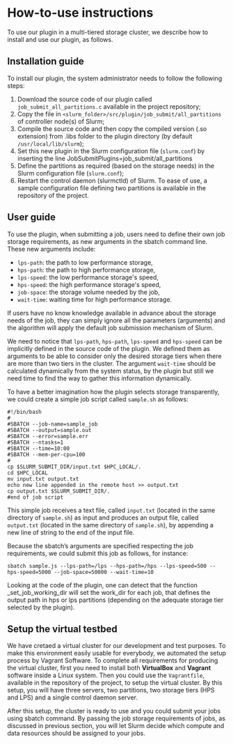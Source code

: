 How-to-use instructions
=======================
To use our plugin in a multi-tiered storage cluster, we describe how to install and use our plugin, as follows.

Installation guide
------------------
To install our plugin, the system administrator needs to follow the following steps:
1. Download the source code of our plugin called `job_submit_all_partitions.c` available in the project repository;
2. Copy the file in `<slurm_folder>/src/plugin/job_submit/all_partitions` of controller node(s) of Slurm;
3. Compile the source code and then copy the compiled version (.so extension) from .libs folder to the plugin directory (by default `/usr/local/lib/slurm`);
4. Set this new plugin in the Slurm configuration file (`slurm.conf`) by inserting the line JobSubmitPlugins=job_submit/all_partitions
5. Define the partitions as required (based on the storage needs) in the Slurm configuration file (`slurm.conf`);
6. Restart the control daemon (slurmctld) of Slurm.
To ease of use, a sample configuration file defining two partitions is available in the repository of the project.

User guide
----------
To use the plugin, when submitting a job, users need to define their own job storage requirements, as new arguments in the sbatch command line. These new arguments include:
- `lps-path`: the path to low performance storage,
- `hps-path`: the path to high performance storage,
- `lps-speed`: the low performance storage's speed,
- `hps-speed`: the high performance storage's speed,
- `job-space`: the storage volume needed by the job,
- `wait-time`: waiting time for high performance storage.

If users have no know knowledge available in advance about the storage needs of the job, they can simply ignore all the parameters (arguments) and the algorithm will apply the default job submission mechanism of Slurm.

We need to notice that `lps-path`, `hps-path`, `lps-speed` and `hps-speed` can be implicitly defined in the source code of the plugin. We defined them as arguments to be able to consider only the desired storage tiers when there are more than two tiers in the cluster. The argument `wait-time` should be calculated dynamically from the system status, by the plugin but still we need time to find the way to gather this information dynamically.

To have a better imagination how the plugin selects storage transparently, we could create a simple job script called `sample.sh` as follows:

```
#!/bin/bash
#
#SBATCH --job-name=sample_job
#SBATCH --output=sample.out
#SBATCH --error=sample.err
#SBATCH --ntasks=1
#SBATCH --time=10:00
#SBATCH --mem-per-cpu=100
#
cp $SLURM_SUBMIT_DIR/input.txt $HPC_LOCAL/.
cd $HPC_LOCAL
mv input.txt output.txt
echo new line appended in the remote host >> output.txt
cp output.txt $SLURM_SUBMIT_DIR/.
#end of job script
```

This simple job receives a text file, called `input.txt` (located in the same directory of `sample.sh`) as input and produces an output file, called `output.txt` (located in the same directory of `sample.sh`), by appending a new line of string to the end of the input file. 

Because the sbatch’s arguments are specified respecting the job requirements, we could submit this job as follows, for instance:
```
sbatch sample.js --lps-path=/lps --hps-path=/hps --lps-speed=500 --hps-speed=5000 --job-space=50000 --wait-time=10
```
Looking at the code of the plugin, one can detect that the function _set_job_working_dir will set the work_dir for each job, that defines the output path in hps or lps partitions (depending on the adequate storage tier selected by the plugin).

Setup the virtual testbed
-------------------------
We have cretaed a virtual cluster for our development and test purposes. To make this environment easily usable for everybody, we automated the setup process by Vagrant Software. To complete all requirements for producing the virtual cluster, first you need to install both **VirtualBox** and **Vagrant** software inside a Linux system. Then you could use the `Vagrantfile`, available in the repository of the project, to setup the virtual cluster. By this setup, you will have three servers, two partitions, two storage tiers (HPS and LPS) and a single control daemon server.

After this setup, the cluster is ready to use and you could submit your jobs using sbatch command. By passing the job storage requirements of jobs, as discussed in previous section, you will let Slurm decide which compute and data resources should be assigned to your jobs. 

